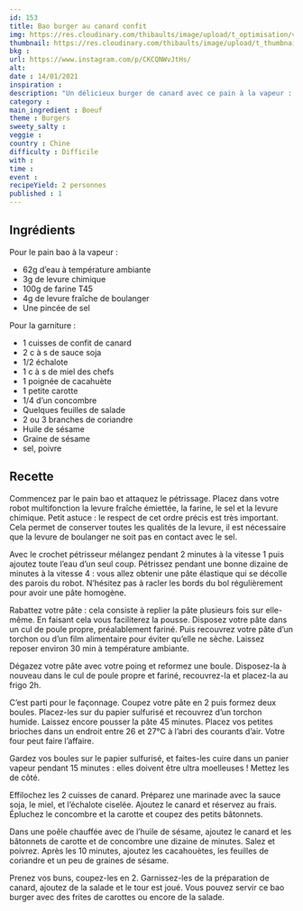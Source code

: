 ```yaml
---
id: 153
title: Bao burger au canard confit
img: https://res.cloudinary.com/thibaults/image/upload/t_optimisation/v1610650672/Recipes/20210114_bao_burger_canard.jpg
thumbnail: https://res.cloudinary.com/thibaults/image/upload/t_thumbnail_josie/v1610650672/Recipes/20210114_bao_burger_canard.jpg
bkg : 
url: https://www.instagram.com/p/CKCQNWvJtHs/
alt: 
date : 14/01/2021
inspiration : 
description: "Un délicieux burger de canard avec ce pain à la vapeur : la recette idéale faire découvrir le pain Bao à vos convives !"
category : 
main_ingredient : Boeuf
theme : Burgers
sweety_salty : 
veggie : 
country : Chine
difficulty : Difficile
with : 
time : 
event :
recipeYield: 2 personnes
published : 1
---
```


## Ingrédients
Pour le pain bao à la vapeur :
 - 62g d’eau à température ambiante
 - 3g de levure chimique
 - 100g de farine T45
 - 4g de levure fraîche de boulanger
 - Une pincée de sel

Pour la garniture :
 - 1 cuisses de confit de canard
 - 2 c à s de sauce soja
 - 1/2 échalote
 - 1 c à s de miel des chefs
 - 1 poignée de cacahuète
 - 1 petite carotte
 - 1/4 d’un concombre
 - Quelques feuilles de salade
 - 2 ou 3 branches de coriandre
 - Huile de sésame
 - Graine de sésame
 - sel, poivre

## Recette
Commencez par le pain bao et attaquez le pétrissage. Placez dans votre robot multifonction la levure fraîche émiettée, la farine, le sel et la levure chimique. Petit astuce : le respect de cet ordre précis est très important. Cela permet de conserver toutes les qualités de la levure, il est nécessaire que la levure de boulanger ne soit pas en contact avec le sel.

Avec le crochet pétrisseur mélangez pendant 2 minutes à la vitesse 1 puis ajoutez toute l’eau d’un seul coup. Pétrissez pendant une bonne dizaine de minutes à la vitesse 4 : vous allez obtenir une pâte élastique qui se décolle des parois du robot. N’hésitez pas à racler les bords du bol régulièrement pour avoir une pâte homogène.

Rabattez votre pâte : cela consiste à replier la pâte plusieurs fois sur elle-même. En faisant cela vous faciliterez la pousse. Disposez votre pâte dans un cul de poule propre, préalablement fariné. Puis recouvrez votre pâte d’un torchon ou d’un film alimentaire pour éviter qu’elle ne sèche. Laissez reposer environ 30 min à température ambiante.

Dégazez votre pâte avec votre poing et reformez une boule. Disposez-la à nouveau dans le cul de poule propre et fariné, recouvrez-la et placez-la au frigo 2h. 

C’est parti pour le façonnage. Coupez votre pâte en 2 puis formez deux boules. Placez-les sur du papier sulfurisé et recouvrez d’un torchon humide. Laissez encore pousser la pâte 45 minutes. Placez vos petites brioches dans un endroit entre 26 et 27°C à l’abri des courants d’air. Votre four peut faire l’affaire.

Gardez vos boules sur le papier sulfurisé, et faites-les cuire dans un panier vapeur pendant 15 minutes : elles doivent être ultra moelleuses ! Mettez les de côté.

Effilochez les 2 cuisses de canard. Préparez une marinade avec la sauce soja, le miel, et l’échalote ciselée. Ajoutez le canard et réservez au frais. Épluchez le concombre et la carotte et coupez des petits bâtonnets.

Dans une poêle chauffée avec de l’huile de sésame, ajoutez le canard et les bâtonnets de carotte et de concombre une dizaine de minutes. Salez et poivrez. Après les 10 minutes, ajoutez les cacahouètes, les feuilles de coriandre et un peu de graines de sésame.

Prenez vos buns, coupez-les en 2. Garnissez-les de la préparation de canard, ajoutez de la salade et le tour est joué. Vous pouvez servir ce bao burger avec des frites de carottes ou encore de la salade.